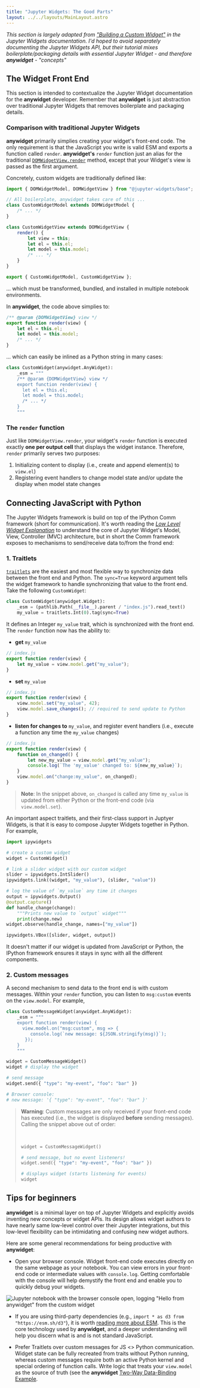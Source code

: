 ```yaml
---
title: "Jupyter Widgets: The Good Parts"
layout: ../../layouts/MainLayout.astro
---
```


_This section is largely adapted from
["Building a Custom Widget"](https://ipywidgets.readthedocs.io/en/8.0.2/examples/Widget%20Custom.html)
in the Jupyter Widgets documentation. I'd hoped to avoid separately documenting
the Jupyter Widgets API, but their tutorial mixes boilerplate/packaging details
with essential Jupyter Widget - and therefore **anywidget** - "concepts"_

## The Widget Front End

This section is intended to contextualize the Jupyter Widget documentation
for the **anywidget** developer. Remember that **anywidget** is just abstraction
over traditional Jupyter Widgets that removes boilerplate and packaging details.

### Comparison with traditional Jupyter Widgets

**anywidget** primarily simplies creating your widget's front-end code. The only requirement
is that the JavaScript you write is valid ESM and exports a function called `render`.
**anywidget's** `render` function just an alias for the traditional
[`DOMWidgetView.render`](https://ipywidgets.readthedocs.io/en/8.0.2/examples/Widget%20Custom.html#Render-method) method,
except that your Widget's view is passed as the first argument.

Concretely, custom widgets are traditionally defined like:

```javascript
import { DOMWidgetModel, DOMWidgetView } from "@jupyter-widgets/base";

// All boilerplate, anywidget takes care of this ...
class CustomWidgetModel extends DOMWidgetModel {
	/* ... */
}

class CustomWidgetView extends DOMWidgetView {
	render() {
		let view = this;
		let el = this.el;
		let model = this.model;
		/* ... */
	}
}

export { CustomWidgetModel, CustomWidgetView };
```

... which must be transformed, bundled, and installed in multiple notebook environments.

In **anywidget**, the code above simplies to:

```javascript
/** @param {DOMWidgetView} view */
export function render(view) {
	let el = this.el;
	let model = this.model;
	/* ... */
}
```

... which can easily be inlined as a Python string in many cases:

```python
class CustomWidget(anywidget.AnyWidget):
    _esm = """
    /** @param {DOMWidgetView} view */
    export function render(view) {
      let el = this.el;
      let model = this.model;
      /* ... */
    }
    """
```

### The `render` function

Just like `DOMWidgetView.render`, your widget's `render` function
is executed exactly **one per output cell** that displays the widget instance.
Therefore, `render` primarily serves two purposes:

1. Initializing content to display (i.e., create and append element(s) to `view.el`)
2. Registering event handlers to change model state and/or update the display when model state changes

## Connecting JavaScript with Python

The Jupyter Widgets framework is build on top of the IPython Comm framework (short for communication).
It's worth reading the [_Low Level Widget Explanation_](https://ipywidgets.readthedocs.io/en/8.0.2/examples/Widget%20Low%20Level.html#Low-Level-Widget-Explanation)
to understand the core of Jupyter Widget's Model, View, Controller (MVC) architecture, but in
short the Comm framework exposes to mechanisms to send/receive data to/from the frond end:

### 1. Traitlets

[`traitlets`](https://traitlets.readthedocs.io/en/stable/using_traitlets.html)
are the easiest and most flexible way to synchronize data between the
front end and Python. The `sync=True` keyword argument tells the widget
framework to handle synchronizing that value to the front end. Take the following
`CustomWidget`:

```python
class CustomWidget(anywidget.Widget):
    _esm = (pathlib.Path(__file__).parent / "index.js").read_text()
    my_value = traitlets.Int(0).tag(sync=True)
```

It defines an Integer `my_value` trait, which is synchronized with the front
end. The `render` function now has the ability to:

- **get** `my_value`

```javascript
// index.js
export function render(view) {
	let my_value = view.model.get("my_value");
}
```

- **set** `my_value`

```javascript
// index.js
export function render(view) {
	view.model.set("my_value", 42);
	view.model.save_changes(); // required to send update to Python
}
```

- **listen for changes to** `my_value`, and register event handlers (i.e.,
  execute a function any time the `my_value` changes)

```javascript
// index.js
export function render(view) {
	function on_changed() {
		let new_my_value = view.model.get("my_value");
		console.log(`The 'my_value' changed to: ${new_my_value}`);
	}
	view.model.on("change:my_value", on_changed);
}
```

> **Note**: In the snippet above, `on_changed` is called any
> time `my_value` is updated from either Python or the
> front-end code (via `view.model.set`).

An important aspect traitlets, and their first-class support in Juptyer Widgets,
is that it is easy to compose Jupyter Widgets together in Python. For example,

```python
import ipywidgets

# create a custom widget
widget = CustomWidget()

# link a slider widget with our custom widget
slider = ipywidgets.IntSlider()
ipywidgets.link((widget, "my_value"), (slider, "value"))

# log the value of `my_value` any time it changes
output = ipywidgets.Output()
@output.capture()
def handle_change(change):
    """Prints new value to `output` widget"""
    print(change.new)
widget.observe(handle_change, names=["my_value"])

ipywidgets.VBox([slider, widget, output])
```

It doesn't matter if our widget is updated from JavaScript or Python, the IPython
framework ensures it stays in sync with all the different components.

### 2. Custom messages

A second mechanism to send data to the front end is with custom messages. Within
your `render` function, you can listen to `msg:custom` events on the
`view.model`. For example,

```python
class CustomMessageWidget(anywidget.AnyWidget):
    _esm = """
    export function render(view) {
      view.model.on("msg:custom", msg => {
         console.log(`new message: ${JSON.stringify(msg)}`);
       });
    }
    """

widget = CustomMessageWidget()
widget # display the widget
```

```python
# send message
widget.send({ "type": "my-event", "foo": "bar" })

# Browser console:
# new message: '{ "type": "my-event", "foo": "bar" }'
```

<blockquote>

**Warning**: Custom messages are only received if your front-end
code has executed (i.e., the widget is displayed **before** sending messages).
Calling the snippet above out of order:

<br/>

```python
widget = CustomMessageWidget()

# send message, but no event listeners!
widget.send({ "type": "my-event", "foo": "bar" })

# displays widget (starts listening for events)
widget
```

</blockquote>

## Tips for beginners

**anywidget** is a minimal layer on top of Jupyter Widgets and
explicitly avoids inventing new concepts or widget APIs. Its design
allows widget authors to have nearly same low-level control over their
Jupyter integrations, but this low-level flexibility can be intimidating
and confusing new widget authors.

Here are some general recommendations for being productive with **anywidget**:

- Open your browser console. Widget front-end code executes directly on the
  same webpage as your notebook. You can view errors in your front-end code or
  intermediate values with `console.log`. Getting comfortable with the console will
  help demystify the front end and enable you to quickly debug your widgets.

![Jupyter notebook with the browser console open, logging "Hello from anywidget" from the custom widget](https://user-images.githubusercontent.com/24403730/213878698-6c4cdf4f-ecc0-4f91-b947-49a5847279aa.png)

- If you are using third-party dependencies (e.g., `import * as d3 from "https://esm.sh/d3"`),
  it is worth [reading more about ESM](https://hacks.mozilla.org/2018/03/es-modules-a-cartoon-deep-dive/).
  This is the core technology used by **anywidget**, and a deeper understanding will help you
  discern what is and is not standard JavaScript.

- Prefer Traitlets over custom messages for JS <> Python communication. Widget state can be
  fully recreated from traits without Python running, whereas custom messages require both
  an active Python kernel and special ordering of function calls. Write logic that treats
  your `view.model` as the source of truth (see the **anywidget**
  [Two-Way Data-Binding Example](https://anywidget.dev/blog/introducing-anywidget/#examples).

